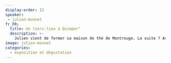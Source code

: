 ```yaml
---
display-order: 12
speaker:
 - julien-monnet
fr_FR:
  title: Un tiers-lieu à Quimper"
  description: >-
    Julien vient de fermer sa maison de thé de Montrouge. La suite ? Avec sa compagne, Maria Yannaros, chorégraphe et directrice de la compagnie de danse Ahtenysti, ielles ont décidé de créer une nouvelle activité à Quimper. À la rentrée, ils ouvriront un local de 200m², la moitié des locaux a été transformée en salle de danse, tandis que l'autre accueillera les activités de thés. Un lieu hybride et accueillant mêlant des événements culturels, des ateliers et des formations autour du Thé et de la danse. En dégustant une tasse de thé, papotons ensemble sur ce nouveau projet pour nous inspirer mutuellement.
image: julien-monnet
categories:
  - exposition et dégustation
---
```


